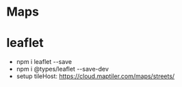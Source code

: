 # Maps

# leaflet

  - npm i leaflet --save
  - npm i @types/leaflet --save-dev
  - setup tileHost: https://cloud.maptiler.com/maps/streets/
